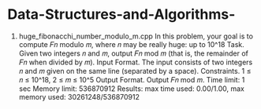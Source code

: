 # Data-Structures-and-Algorithms-

1. huge_fibonacchi_number_modulo_m.cpp
In this problem, your goal is to compute 𝐹𝑛 modulo 𝑚, where 𝑛 may be really huge: up to 10^18
Task. Given two integers 𝑛 and 𝑚, output 𝐹𝑛 mod 𝑚 (that is, the remainder of 𝐹𝑛 when divided by 𝑚).
Input Format. The input consists of two integers 𝑛 and 𝑚 given on the same line (separated by a space). 
Constraints. 1 ≤ 𝑛 ≤ 10^18, 2 ≤ 𝑚 ≤ 10^5
Output Format. Output 𝐹𝑛 mod 𝑚.
Time limit: 1 sec
Memory limit: 536870912
Results: max time used: 0.00/1.00, max memory used: 30261248/536870912
